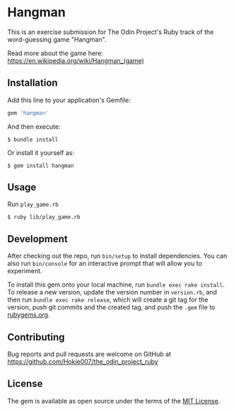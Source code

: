 # Hangman

This is an exercise submission for The Odin Project's Ruby track of the word-guessing game "Hangman".

Read more about the game here: https://en.wikipedia.org/wiki/Hangman_(game)
## Installation

Add this line to your application's Gemfile:

```ruby
gem 'hangman'
```

And then execute:

    $ bundle install

Or install it yourself as:

    $ gem install hangman

## Usage
Run ```play_game.rb```

    $ ruby lib/play_game.rb

## Development

After checking out the repo, run `bin/setup` to install dependencies. You can also run `bin/console` for an interactive prompt that will allow you to experiment.

To install this gem onto your local machine, run `bundle exec rake install`. To release a new version, update the version number in `version.rb`, and then run `bundle exec rake release`, which will create a git tag for the version, push git commits and the created tag, and push the `.gem` file to [rubygems.org](https://rubygems.org).

## Contributing

Bug reports and pull requests are welcome on GitHub at https://github.com/Hokie007/the_odin_project_ruby

## License

The gem is available as open source under the terms of the [MIT License](https://opensource.org/licenses/MIT).
